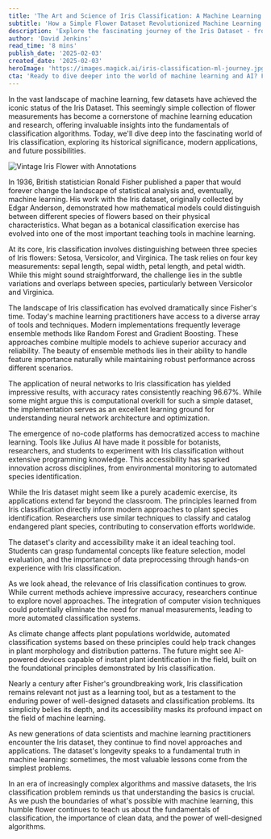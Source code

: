 ```yaml
---
title: 'The Art and Science of Iris Classification: A Machine Learning Journey'
subtitle: 'How a Simple Flower Dataset Revolutionized Machine Learning'
description: 'Explore the fascinating journey of the Iris Dataset - from its humble beginnings as a botanical classification problem to becoming a cornerstone of machine learning education. Learn how this simple flower dataset revolutionized data science and continues to shape the future of AI.'
author: 'David Jenkins'
read_time: '8 mins'
publish_date: '2025-02-03'
created_date: '2025-02-03'
heroImage: 'https://images.magick.ai/iris-classification-ml-journey.jpg'
cta: 'Ready to dive deeper into the world of machine learning and AI? Follow us on LinkedIn at MagickAI to join a community of innovators exploring the intersection of nature and artificial intelligence. Don\'t miss out on cutting-edge insights and discussions about the future of technology!'
---
```


In the vast landscape of machine learning, few datasets have achieved the iconic status of the Iris Dataset. This seemingly simple collection of flower measurements has become a cornerstone of machine learning education and research, offering invaluable insights into the fundamentals of classification algorithms. Today, we'll dive deep into the fascinating world of Iris classification, exploring its historical significance, modern applications, and future possibilities.

![Vintage Iris Flower with Annotations](https://i.magick.ai/PIXE/1738582918026_magick_img.webp)

In 1936, British statistician Ronald Fisher published a paper that would forever change the landscape of statistical analysis and, eventually, machine learning. His work with the Iris dataset, originally collected by Edgar Anderson, demonstrated how mathematical models could distinguish between different species of flowers based on their physical characteristics. What began as a botanical classification exercise has evolved into one of the most important teaching tools in machine learning.

At its core, Iris classification involves distinguishing between three species of Iris flowers: Setosa, Versicolor, and Virginica. The task relies on four key measurements: sepal length, sepal width, petal length, and petal width. While this might sound straightforward, the challenge lies in the subtle variations and overlaps between species, particularly between Versicolor and Virginica.

The landscape of Iris classification has evolved dramatically since Fisher's time. Today's machine learning practitioners have access to a diverse array of tools and techniques. Modern implementations frequently leverage ensemble methods like Random Forest and Gradient Boosting. These approaches combine multiple models to achieve superior accuracy and reliability. The beauty of ensemble methods lies in their ability to handle feature importance naturally while maintaining robust performance across different scenarios.

The application of neural networks to Iris classification has yielded impressive results, with accuracy rates consistently reaching 96.67%. While some might argue this is computational overkill for such a simple dataset, the implementation serves as an excellent learning ground for understanding neural network architecture and optimization.

The emergence of no-code platforms has democratized access to machine learning. Tools like Julius AI have made it possible for botanists, researchers, and students to experiment with Iris classification without extensive programming knowledge. This accessibility has sparked innovation across disciplines, from environmental monitoring to automated species identification.

While the Iris dataset might seem like a purely academic exercise, its applications extend far beyond the classroom. The principles learned from Iris classification directly inform modern approaches to plant species identification. Researchers use similar techniques to classify and catalog endangered plant species, contributing to conservation efforts worldwide.

The dataset's clarity and accessibility make it an ideal teaching tool. Students can grasp fundamental concepts like feature selection, model evaluation, and the importance of data preprocessing through hands-on experience with Iris classification.

As we look ahead, the relevance of Iris classification continues to grow. While current methods achieve impressive accuracy, researchers continue to explore novel approaches. The integration of computer vision techniques could potentially eliminate the need for manual measurements, leading to more automated classification systems.

As climate change affects plant populations worldwide, automated classification systems based on these principles could help track changes in plant morphology and distribution patterns. The future might see AI-powered devices capable of instant plant identification in the field, built on the foundational principles demonstrated by Iris classification.

Nearly a century after Fisher's groundbreaking work, Iris classification remains relevant not just as a learning tool, but as a testament to the enduring power of well-designed datasets and classification problems. Its simplicity belies its depth, and its accessibility masks its profound impact on the field of machine learning.

As new generations of data scientists and machine learning practitioners encounter the Iris dataset, they continue to find novel approaches and applications. The dataset's longevity speaks to a fundamental truth in machine learning: sometimes, the most valuable lessons come from the simplest problems.

In an era of increasingly complex algorithms and massive datasets, the Iris classification problem reminds us that understanding the basics is crucial. As we push the boundaries of what's possible with machine learning, this humble flower continues to teach us about the fundamentals of classification, the importance of clean data, and the power of well-designed algorithms.